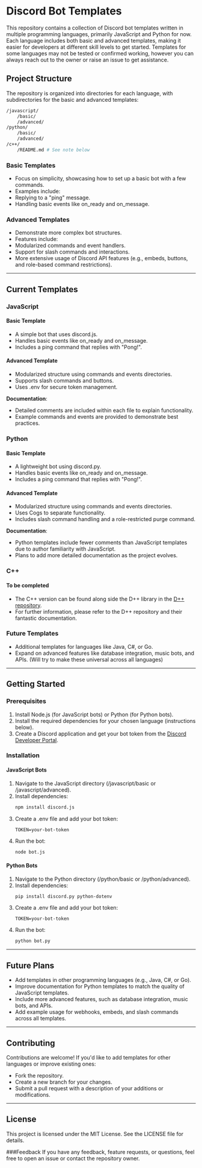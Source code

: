 # Discord Bot Templates

This repository contains a collection of Discord bot templates written in multiple programming languages, primarily JavaScript and Python for now. Each language includes both basic and advanced templates, making it easier for developers at different skill levels to get started. Templates for some languages may not be tested or confirmed working, however you can always reach out to the owner or raise an issue to get assistance.

## Project Structure

The repository is organized into directories for each language, with subdirectories for the basic and advanced templates:
```bash
/javascript/
    /basic/
    /advanced/
/python/
    /basic/
    /advanced/
/c++/
    /README.md # See note below
```
### Basic Templates

- Focus on simplicity, showcasing how to set up a basic bot with a few commands.
- Examples include:
 - Replying to a "ping" message.
 - Handling basic events like on_ready and on_message.

### Advanced Templates

- Demonstrate more complex bot structures.
- Features include:
 - Modularized commands and event handlers.
 - Support for slash commands and interactions.
 - More extensive usage of Discord API features (e.g., embeds, buttons, and role-based command restrictions).
---
## Current Templates

### JavaScript
#### Basic Template
- A simple bot that uses discord.js.
- Handles basic events like on_ready and on_message.
- Includes a ping command that replies with "Pong!".
#### Advanced Template
- Modularized structure using commands and events directories.
- Supports slash commands and buttons.
- Uses .env for secure token management.

**Documentation**:
- Detailed comments are included within each file to explain functionality.
- Example commands and events are provided to demonstrate best practices.

### Python
#### Basic Template
- A lightweight bot using discord.py.
- Handles basic events like on_ready and on_message.
- Includes a ping command that replies with "Pong!".
#### Advanced Template
- Modularized structure using commands and events directories.
- Uses Cogs to separate functionality.
- Includes slash command handling and a role-restricted purge command.

**Documentation**:
- Python templates include fewer comments than JavaScript templates due to author familiarity with JavaScript.
- Plans to add more detailed documentation as the project evolves.

### C++
#### To be completed
- The C++ version can be found along side the D++ library in the [D++ repository](https://github.com/brainboxdotcc/DPP).
- For further information, please refer to the D++ repository and their fantastic documentation.

### Future Templates
- Additional templates for languages like Java, C#, or Go.
- Expand on advanced features like database integration, music bots, and APIs. (Will try to make these universal across all languages)

---
## Getting Started
### Prerequisites
1. Install Node.js (for JavaScript bots) or Python (for Python bots).
2. Install the required dependencies for your chosen language (instructions below).
3. Create a Discord application and get your bot token from the [Discord Developer Portal](https://discord.com/developers/applications).
### Installation
#### JavaScript Bots
1. Navigate to the JavaScript directory (/javascript/basic or /javascript/advanced).
2. Install dependencies:
   ```bash
   npm install discord.js
   ```
3. Create a .env file and add your bot token:
   ```
   TOKEN=your-bot-token
   ```
4. Run the bot:
   ```bash
   node bot.js
   ```
#### Python Bots
1. Navigate to the Python directory (/python/basic or /python/advanced).
2. Install dependencies:
   ```bash
   pip install discord.py python-dotenv
   ```
3. Create a .env file and add your bot token:
   ```
   TOKEN=your-bot-token
   ```
4. Run the bot:
   ```bash
   python bot.py
   ```
---
## Future Plans
- Add templates in other programming languages (e.g., Java, C#, or Go).
- Improve documentation for Python templates to match the quality of JavaScript templates.
- Include more advanced features, such as database integration, music bots, and APIs.
- Add example usage for webhooks, embeds, and slash commands across all templates.
---
## Contributing
Contributions are welcome! If you'd like to add templates for other languages or improve existing ones:
- Fork the repository.
- Create a new branch for your changes.
- Submit a pull request with a description of your additions or modifications.
---
## License

This project is licensed under the MIT License. See the LICENSE file for details.

###Feedback
If you have any feedback, feature requests, or questions, feel free to open an issue or contact the repository owner.

